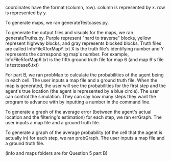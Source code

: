 coordinates have the format (column, row).
column is represented by x.
row is represented by y.

To generate maps, we ran generateTestcases.py.

To generate the output files and visuals for the maps, we ran generateTruths.py. 
Purple represent "hard to traverse" blocks, yellow represent highway blocks, and gray represents blocked blocks. 
Truth files are called InfoFileXforMapY.txt
X is the truth file's identifying number and Y represents the corresponding map's number. For example, InfoFile5forMap6.txt is the fifth ground truth file for map 6 (and map 6's file is testcase6.txt)

For part B, we ran probMap to calculate the probabilities of the agent being in each cell. The user inputs a map file and a ground truth file. When the map is generated, the user will see the probabilities for the first step and the agent's true location (the agent is represented by a blue circle). The user can control the simulation. They can say how many steps they want the program to advance with by inputting a number in the command line.

To generate a graph of the average error (between the agent's actual location and the filtering's estimation) for each step, we ran errGraph. The user inputs a map file and a ground truth file.

To generate a graph of the average probability (of the cell that the agent is actually in) for each step, we ran probGraph. The user inputs a map file and a ground truth file.

(info and maps folders are for Question 5 part B)
